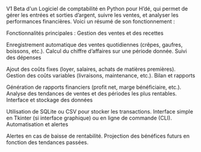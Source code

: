 V1 Beta d'un Logiciel de comptabilité en Python pour H’dé, qui permet de gérer les entrées et sorties d’argent, suivre les ventes, et analyser les performances financières. Voici un résumé de son fonctionnement :

Fonctionnalités principales :
Gestion des ventes et des recettes

Enregistrement automatique des ventes quotidiennes (crêpes, gaufres, boissons, etc.).
Calcul du chiffre d’affaires sur une période donnée.
Suivi des dépenses

Ajout des coûts fixes (loyer, salaires, achats de matières premières).
Gestion des coûts variables (livraisons, maintenance, etc.).
Bilan et rapports

Génération de rapports financiers (profit net, marge bénéficiaire, etc.).
Analyse des tendances de ventes et des périodes les plus rentables.
Interface et stockage des données

Utilisation de SQLite ou CSV pour stocker les transactions.
Interface simple en Tkinter (si interface graphique) ou en ligne de commande (CLI).
Automatisation et alertes

Alertes en cas de baisse de rentabilité.
Projection des bénéfices futurs en fonction des tendances passées.
